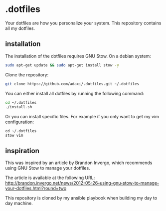 .dotfiles
=========
Your dotfiles are how you personalize your system. This repository contains all my dotfiles.

installation
------------

The installation of the dotfiles requires GNU Stow. On a debian system:

```sh
sudo apt-get update && sudo apt-get install stow -y
```
Clone the repository:

```sh
git clone https://github.com/adaxi/.dotfiles.git ~/.dotfiles

```
You can either install all dotfiles by running the following command:

```sh
cd ~/.dotfiles
./install.sh
```

Or you can install specific files. For example if you only want to get my vim configuration:

```
cd ~/.dotfiles
stow vim
```


inspiration
-----------
This was inspired by an article by Brandon Invergo, which recommends using 
GNU Stow to manage your dotfiles.

The article is available at the following URL:
http://brandon.invergo.net/news/2012-05-26-using-gnu-stow-to-manage-your-dotfiles.html?round=two

This repository is cloned by my ansible playbook when building my day to day machine.
